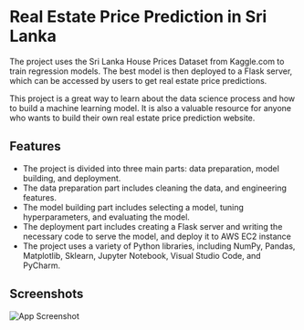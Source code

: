 
# Real Estate Price Prediction in Sri Lanka


The project uses the Sri Lanka House Prices Dataset from Kaggle.com to train regression models. The best model is then deployed to a Flask server, which can be accessed by users to get real estate price predictions.

This project is a great way to learn about the data science process and how to build a machine learning model. It is also a valuable resource for anyone who wants to build their own real estate price prediction website.




## Features

- The project is divided into three main parts: data preparation, model building, and deployment.
- The data preparation part includes cleaning the data, and engineering features.
- The model building part includes selecting a model, tuning hyperparameters, and evaluating the model.
- The deployment part includes creating a Flask server and writing the necessary code to serve the model, and deploy it to AWS EC2 instance
- The project uses a variety of Python libraries, including NumPy, Pandas, Matplotlib, Sklearn, Jupyter Notebook, Visual Studio Code, and PyCharm.

## Screenshots

![App Screenshot](https://github.com/pasindu-premachandra/Real-Estate-Price-Prediction/assets/54570205/369a8eab-7dcf-4ce2-a394-b8164159d9c5)


